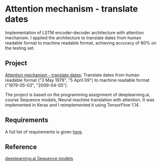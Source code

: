 # Attention mechanism - translate dates
Implementation of LSTM encoder-decoder architecture with attention mechanism. I applied the architecture to translate dates from human readable format to machine readable format, achieving accuracy of 80% on the testing set.

## Project
[Attention mechanism - translate dates](https://github.com/vgkortsas/Attention_mechanism_translate_dates/blob/master/Attention_mechanism_translate_dates.ipynb): Translate dates from human readable format ("3 May 1979", "5 April 09") to machine readable format ("1979-05-03", "2009-04-05").

The project is based on the programming assignment of deeplearning.ai, course Sequence models, Neural machine translation with attention. It was implemented in Keras and I reimplemented it using TensorFlow 1.14.

## Requirements
A full list of requirements is given [here](https://github.com/vgkortsas/Attention_mechanism_translate_dates/blob/master/requirements.txt).

## Reference
[deeplearning.ai Sequence models](https://www.coursera.org/learn/nlp-sequence-models)




